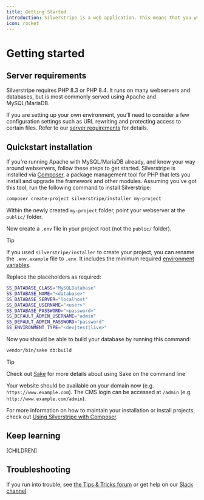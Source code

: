```yaml
---
title: Getting Started
introduction: Silverstripe is a web application. This means that you will need to have a webserver and database. We will take you through the setup of the server environment as well the application itself.
icon: rocket
---
```


# Getting started

## Server requirements

Silverstripe requires PHP 8.3 or PHP 8.4. It runs on many webservers and databases, but is most commonly served using
Apache and MySQL/MariaDB.

If you are setting up your own environment, you'll need to consider a few configuration settings such as URL rewriting
and protecting access to certain files. Refer to our [server requirements](server_requirements) for details.

## Quickstart installation

If you're running Apache with MySQL/MariaDB already, and know your way around webservers, follow these steps to get
started. Silverstripe is installed via [Composer](https://getcomposer.org), a package management tool for PHP that lets
you install and upgrade the framework and other modules. Assuming you've got this tool, run the following command to
install Silverstripe:

```bash
composer create-project silverstripe/installer my-project
```

Within the newly created `my-project` folder, point your webserver at the `public/` folder.

Now create a `.env` file in your project root (not the `public/` folder).

> [!TIP]
> If you used `silverstripe/installer` to create your project, you can rename the `.env.example` file to `.env`. It includes the minimum required [environment variables](environment_management).

Replace the placeholders as required:

```bash
SS_DATABASE_CLASS="MySQLDatabase"
SS_DATABASE_NAME="<database>"
SS_DATABASE_SERVER="localhost"
SS_DATABASE_USERNAME="<user>"
SS_DATABASE_PASSWORD="<password>"
SS_DEFAULT_ADMIN_USERNAME="admin"
SS_DEFAULT_ADMIN_PASSWORD="password"
SS_ENVIRONMENT_TYPE="<dev|test|live>"
```

Now you should be able to build your database by running this command:

```bash
vendor/bin/sake db:build
```

> [!TIP]
> Check out [Sake](/developer_guides/cli/sake) for more details about using Sake on the command line

Your website should be available on your domain now (e.g. `https://www.example.com`). The CMS login can be accessed at `/admin` (e.g. `http://www.example.com/admin`).

For more information on how to maintain your installation or install projects, check out [Using Silverstripe with Composer](composer).

## Keep learning

[CHILDREN]

## Troubleshooting

If you run into trouble, see [the Tips & Tricks forum](https://forum.silverstripe.org/c/tips) or get help on
our [Slack channel](https://www.silverstripe.org/community/slack-signup/).
